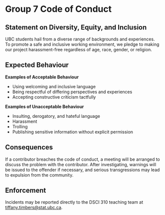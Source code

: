 # Group 7 Code of Conduct 

## Statement on Diversity, Equity, and Inclusion
UBC students hail from a diverse range of backgrounds and experiences. To promote a safe and inclusive working environment, we pledge to making our project harassment-free regardless of age, race, gender, or religion. 

## Expected Behaviour

**Examples of Acceptable Behaviour**
* Using welcoming and inclusive language
* Being respectful of differing perspectives and experiences
* Accepting constructive criticism tactfully

**Examples of Unacceptable Behaviour**
* Insulting, derogatory, and hateful language
* Harassment
* Trolling
* Publishing sensitive information without explicit permission 

## Consequences
If a contributor breaches the code of conduct, a meeting will be arranged to discuss the problem with the contributor. After investigating, warnings will be issued to the offender if necessary, and serious transgressions may lead to expulsion from the community.  

## Enforcement
Incidents may be reported directly to the DSCI 310 teaching team at <tiffany.timbers@stat.ubc.ca>. 
